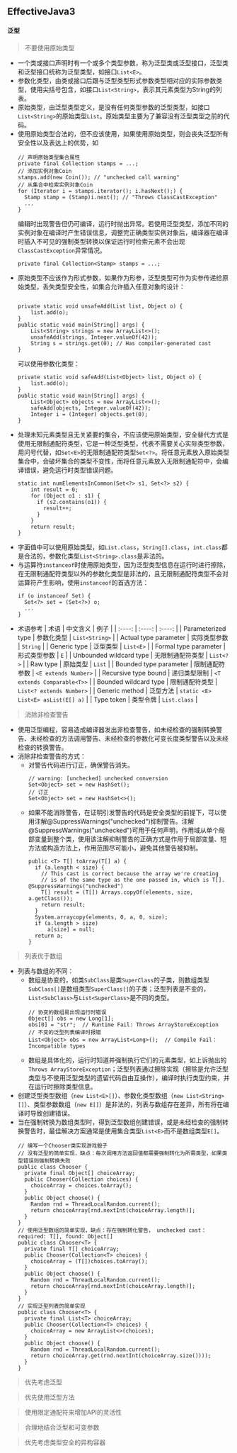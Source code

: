 ## EffectiveJava3

#### 泛型

> 不要使用原始类型
  * 一个类或接口声明时有一个或多个类型参数，称为泛型类或泛型接口，泛型类和泛型接口统称为泛型类型，如接口```List<E>```。
  * 参数化类型，由类或接口后跟与泛型类型形式参数类型相对应的实际参数类型，使用尖括号包含，如接口```List<String>```，表示其元素类型为String的列表。
  * 原始类型，由泛型类型定义，是没有任何类型参数的泛型类型，如接口```List<String>```的原始类型```List```。原始类型主要为了兼容没有泛型类型之前的代码。
  * 使用原始类型合法的，但不应该使用，如果使用原始类型，则会丧失泛型所有安全性以及表达上的优势，如
    ```
    // 声明原始类型集合属性
    private final Collection stamps = ...;
    // 添加实例对象Coin
    stamps.add(new Coin()); // "unchecked call warning"
    // 从集合中检索实例对象Coin
    for (Iterator i = stamps.iterator(); i.hasNext();) {
      Stamp stamp = (Stamp)i.next(); // "Throws ClassCastException"
      ...
    }
    ```
    编辑时出现警告但仍可编译，运行时抛出异常。若使用泛型类型，添加不同的实例对象在编译时产生错误信息，调整完正确类型实例对象后，编译器在编译时插入不可见的强制类型转换以保证运行时检索元素不会出现```ClassCastException```异常情况。
    ```
    private final Collection<Stamp> stamps = ...;
    ```
  * 原始类型不应该作为形式参数，如果作为形参，泛型类型可作为实参传递给原始类型，丢失类型安全性，如集合允许插入任意对象的设计：
    ```
  
    private static void unsafeAdd(List list, Object o) { 
        list.add(o); 
    }
    public static void main(String[] args) { 
        List<String> strings = new ArrayList<>(); 
        unsafeAdd(strings, Integer.valueOf(42)); 
        String s = strings.get(0); // Has compiler-generated cast 
    }
    ```
    可以使用参数化类型：
    ```
    private static void safeAdd(List<Object> list, Object o) { 
        list.add(o); 
    }
    public static void main(String[] args) { 
        List<Object> objects = new ArrayList<>(); 
        safeAdd(objects, Integer.valueOf(42)); 
        Integer i = (Integer) objects.get(0); 
    }
    ```
  * 处理未知元素类型且无关紧要的集合，不应该使用原始类型，安全替代方式是使用无限制通配符类型，它是一种泛型类型，代表不需要关心实际类型参数，用问号代替，如```Set<E>```的无限制通配符类型```Set<?>```。将任意元素放入原始类型集合中，会破坏集合的类型不变性，而将任意元素放入无限制通配符中，会编译错误，避免运行时类型错误问题。
    ```
    static int numElementsInCommon(Set<?> s1, Set<?> s2) { 
        int result = 0;
        for (Object o1 : s1) { 
          if (s2.contains(o1)) { 
            result++; 
          }
        }
        return result; 
    }
    ```
  * 字面值中可以使用原始类型，如```List.class```，```String[].class```，```int.class```都是合法的，参数化类型```List<String>.class```是非法的。
  * 与运算符```instanceof```时使用原始类型，因为泛型类型信息在运行时进行擦除，在无限制通配符类型以外的参数化类型是非法的，且无限制通配符类型不会对运算符产生影响，使用```instanceof```的首选方法：
    ```
    if (o instanceof Set) {
      Set<?> set = (Set<?>) o;
      ...
    }
    ```
  * 术语参考
    | 术语 | 中文含义 | 例子 |
    | :----: | :----: | :----: |
    | Parameterized type | 参数化类型 | ```List<String>``` |
    | Actual type parameter | 实际类型参数 | ```String``` |
    | Generic type | 泛型类型 | ```List<E>``` |
    | Formal type parameter | 形式类型参数 | ```E``` |
    | Unbounded wildcard type | 无限制通配符类型 | ```List<?>``` |
    | Raw type | 原始类型 | ```List``` |
    | Bounded type parameter | 限制通配符参数 | ```<E extends Number>``` |
    | Recursive type bound | 递归类型限制 | ```<T extends Comparable<T>>``` |
    | Bounded wildcard type | 限制通配符类型 | ```List<? extends Number>``` |
    | Generic method | 泛型方法 | ```static <E> List<E> asList(E[] a)``` |
    | Type token | 类型令牌 | ```List.class``` |

> 消除非检查警告
  * 使用泛型编程，容易造成编译器发出非检查警告，如未经检查的强制转换警告、未经检查的方法调用警告、未经检查的参数化可变长度类型警告以及未经检查的转换警告。
  * 消除非检查警告的方式：
    * 对警告代码进行订正，确保警告消失。
      ```
      // warning: [unchecked] unchecked conversion
      Set<Object> set = new HashSet();
      // 订正
      Set<Object> set = new HashSet<>();
      ```
    * 如果不能消除警告，在证明引发警告的代码是安全类型的前提下，可以使用注解@SuppressWarnings("unchecked")抑制警告。注解@SuppressWarnings("unchecked")可用于任何声明，作用域从单个局部变量到整个类，使用该注解抑制警告的正确方式是作用于局部变量、短方法或构造方法上，作用范围尽可能小，避免其他警告被抑制。
      ```
      public <T> T[] toArray(T[] a) { 
        if (a.length < size) { 
          // This cast is correct because the array we're creating 
          // is of the same type as the one passed in, which is T[]. @SuppressWarnings("unchecked") 
          T[] result = (T[]) Arrays.copyOf(elements, size, a.getClass()); 
          return result; 
        }
        System.arraycopy(elements, 0, a, 0, size); 
        if (a.length > size) 
            a[size] = null; 
        return a; 
      }
      ```

> 列表优于数组
  * 列表与数组的不同：
    * 数组是协变的，如类```SubClass```是类```SuperClass```的子类，则数组类型```SubClass[]```是数组类型```SuperClass[]```的子类；泛型列表是不变的，```List<SubClass>```与```List<SuperClass>```是不同的类型。
      ```
      // 协变的数组易出现运行时错误
      Object[] obs = new Long[1];
      obs[0] = "str";  // Runtime Fail: Throws ArrayStoreException
      // 不变的泛型列表编译时报错
      List<Object> obs = new ArrayList<Long>();  // Compile Fail：Incompatible types 
      ```
    * 数组是具体化的，运行时知道并强制执行它们的元素类型，如上诉抛出的```Throws ArrayStoreException```；泛型列表通过擦除实现（擦除是允许泛型类型与不使用泛型类型的遗留代码自由互操作），编译时执行类型约束，并在运行时擦除类型信息。
  * 创建泛型类型数组（```new List<E>[]```）、参数化类型数组（```new List<String>[]```）、类型参数数组（```new E[]```）是非法的，列表与数组存在差异，所有将在编译时导致创建错误。
  * 当在强制转换为数组类型时，得到泛型数组创建错误，或是未经检查的强制转换警告时，最佳解决方案通常是使用集合类型```List<E>```而不是数组类型```E[]```。
    ```
    // 编写一个Chooser类实现游戏骰子
    // 没有泛型的简单实现，缺点：每次调用方法返回值都需要强制转化为所需类型，如果类型错误则强制转换失败
    public class Chooser { 
      private final Object[] choiceArray; 
      public Chooser(Collection choices) { 
        choiceArray = choices.toArray(); 
      }
      public Object choose() { 
        Random rnd = ThreadLocalRandom.current(); 
        return choiceArray[rnd.nextInt(choiceArray.length)]; 
      } 
    }
    // 使用泛型数组的简单实现，缺点：存在强制转化警告， unchecked cast：required: T[], found: Object[]
    public class Chooser<T> { 
      private final T[] choiceArray; 
      public Chooser(Collection<T> choices) { 
        choiceArray = (T[])choices.toArray(); 
      }
      public Object choose() { 
        Random rnd = ThreadLocalRandom.current(); 
        return choiceArray[rnd.nextInt(choiceArray.length)]; 
      } 
    }
    // 实现泛型列表的简单实现
    public class Chooser<T> { 
      private final List<T> choiceArray; 
      public Chooser(Collection<T> choices) { 
        choiceArray = new ArrayList<>(choices);
      }
      public Object choose() { 
        Random rnd = ThreadLocalRandom.current(); 
        return choiceArray.get(rnd.nextInt(choiceArray.size())));
      } 
    }
    ```

> 优先考虑泛型

> 优先使用泛型方法

> 使用限定通配符来增加API的灵活性

> 合理地结合泛型和可变参数

> 优先考虑类型安全的异构容器